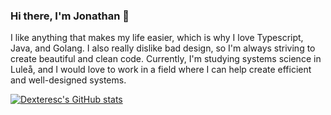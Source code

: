 ### Hi there, I'm Jonathan 👋

I like anything that makes my life easier, which is why I love Typescript, Java, and Golang. I also really dislike bad design, so I'm always striving to create beautiful and clean code. Currently, I'm studying systems science in Luleå, and I would love to work in a field where I can help create efficient and well-designed systems.

[![Dexteresc's GitHub stats](https://github-readme-stats.vercel.app/api?username=dexteresc)](https://github.com/anuraghazra/github-readme-stats)
